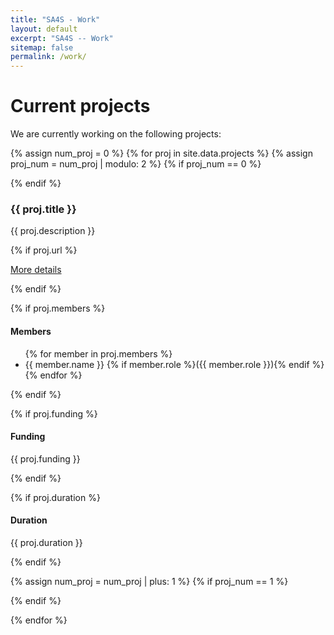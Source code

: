 ```yaml
---
title: "SA4S - Work"
layout: default
excerpt: "SA4S -- Work"
sitemap: false
permalink: /work/
---
```


# Current projects

We are currently working on the following projects:

{% assign num_proj = 0 %}
{% for proj in site.data.projects %}
{% assign proj_num = num_proj | modulo: 2 %}
{% if proj_num == 0 %}

  <div class="row"> 
{% endif %}

<div class="col-sm-6 clearfix">
<h3>{{ proj.title }}</h3>
<p>{{ proj.description }}</p>

{% if proj.url %}

<p><a href="{{ proj.url }}">More details</a></p>
{% endif %}

{% if proj.members %}

<h4>Members</h4>
<ul>
{% for member in proj.members %}
<li>{{ member.name }} {% if member.role %}({{ member.role }}){% endif %}</li>
{% endfor %}
</ul>
{% endif %}

{% if proj.funding %}

<h4>Funding</h4>
<p>{{ proj.funding }}</p>
{% endif %}

{% if proj.duration %}

<h4>Duration</h4>
<p>{{ proj.duration }}</p>
{% endif %}

</div>

{% assign num_proj = num_proj | plus: 1 %}
{% if proj_num == 1 %}

</div>
{% endif %}

{% endfor %}

</div>
